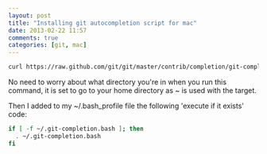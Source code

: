 ```yaml
---
layout: post
title: "Installing git autocompletion script for mac"
date: 2013-02-22 11:57
comments: true
categories: [git, mac]
---
```

```bash
curl https://raw.github.com/git/git/master/contrib/completion/git-completion.bash -o ~/.git-completion.bash
```
No need to worry about what directory you're in when you run this command, it is set to go to your home directory as ~ is used with the target.

Then I added to my ~/.bash_profile file the following 'execute if it exists' code:
```bash
if [ -f ~/.git-completion.bash ]; then
  . ~/.git-completion.bash
fi
```
